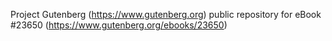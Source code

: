 Project Gutenberg (https://www.gutenberg.org) public repository for eBook #23650 (https://www.gutenberg.org/ebooks/23650)

